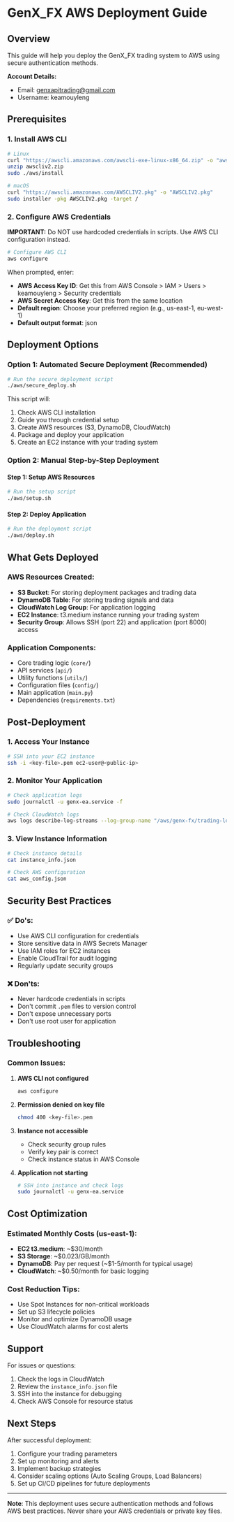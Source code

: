 # GenX_FX AWS Deployment Guide

## Overview
This guide will help you deploy the GenX_FX trading system to AWS using secure authentication methods.

**Account Details:**
- Email: genxapitrading@gmail.com
- Username: keamouyleng

## Prerequisites

### 1. Install AWS CLI
```bash
# Linux
curl "https://awscli.amazonaws.com/awscli-exe-linux-x86_64.zip" -o "awscliv2.zip"
unzip awscliv2.zip
sudo ./aws/install

# macOS
curl "https://awscli.amazonaws.com/AWSCLIV2.pkg" -o "AWSCLIV2.pkg"
sudo installer -pkg AWSCLIV2.pkg -target /
```

### 2. Configure AWS Credentials
**IMPORTANT:** Do NOT use hardcoded credentials in scripts. Use AWS CLI configuration instead.

```bash
# Configure AWS CLI
aws configure
```

When prompted, enter:
- **AWS Access Key ID**: Get this from AWS Console > IAM > Users > keamouyleng > Security credentials
- **AWS Secret Access Key**: Get this from the same location
- **Default region**: Choose your preferred region (e.g., us-east-1, eu-west-1)
- **Default output format**: json

## Deployment Options

### Option 1: Automated Secure Deployment (Recommended)
```bash
# Run the secure deployment script
./aws/secure_deploy.sh
```

This script will:
1. Check AWS CLI installation
2. Guide you through credential setup
3. Create AWS resources (S3, DynamoDB, CloudWatch)
4. Package and deploy your application
5. Create an EC2 instance with your trading system

### Option 2: Manual Step-by-Step Deployment

#### Step 1: Setup AWS Resources
```bash
# Run the setup script
./aws/setup.sh
```

#### Step 2: Deploy Application
```bash
# Run the deployment script
./aws/deploy.sh
```

## What Gets Deployed

### AWS Resources Created:
- **S3 Bucket**: For storing deployment packages and trading data
- **DynamoDB Table**: For storing trading signals and data
- **CloudWatch Log Group**: For application logging
- **EC2 Instance**: t3.medium instance running your trading system
- **Security Group**: Allows SSH (port 22) and application (port 8000) access

### Application Components:
- Core trading logic (`core/`)
- API services (`api/`)
- Utility functions (`utils/`)
- Configuration files (`config/`)
- Main application (`main.py`)
- Dependencies (`requirements.txt`)

## Post-Deployment

### 1. Access Your Instance
```bash
# SSH into your EC2 instance
ssh -i <key-file>.pem ec2-user@<public-ip>
```

### 2. Monitor Your Application
```bash
# Check application logs
sudo journalctl -u genx-ea.service -f

# Check CloudWatch logs
aws logs describe-log-streams --log-group-name "/aws/genx-fx/trading-logs"
```

### 3. View Instance Information
```bash
# Check instance details
cat instance_info.json

# Check AWS configuration
cat aws_config.json
```

## Security Best Practices

### ✅ Do's:
- Use AWS CLI configuration for credentials
- Store sensitive data in AWS Secrets Manager
- Use IAM roles for EC2 instances
- Enable CloudTrail for audit logging
- Regularly update security groups

### ❌ Don'ts:
- Never hardcode credentials in scripts
- Don't commit `.pem` files to version control
- Don't expose unnecessary ports
- Don't use root user for application

## Troubleshooting

### Common Issues:

1. **AWS CLI not configured**
   ```bash
   aws configure
   ```

2. **Permission denied on key file**
   ```bash
   chmod 400 <key-file>.pem
   ```

3. **Instance not accessible**
   - Check security group rules
   - Verify key pair is correct
   - Check instance status in AWS Console

4. **Application not starting**
   ```bash
   # SSH into instance and check logs
   sudo journalctl -u genx-ea.service
   ```

## Cost Optimization

### Estimated Monthly Costs (us-east-1):
- **EC2 t3.medium**: ~$30/month
- **S3 Storage**: ~$0.023/GB/month
- **DynamoDB**: Pay per request (~$1-5/month for typical usage)
- **CloudWatch**: ~$0.50/month for basic logging

### Cost Reduction Tips:
- Use Spot Instances for non-critical workloads
- Set up S3 lifecycle policies
- Monitor and optimize DynamoDB usage
- Use CloudWatch alarms for cost alerts

## Support

For issues or questions:
1. Check the logs in CloudWatch
2. Review the `instance_info.json` file
3. SSH into the instance for debugging
4. Check AWS Console for resource status

## Next Steps

After successful deployment:
1. Configure your trading parameters
2. Set up monitoring and alerts
3. Implement backup strategies
4. Consider scaling options (Auto Scaling Groups, Load Balancers)
5. Set up CI/CD pipelines for future deployments

---

**Note**: This deployment uses secure authentication methods and follows AWS best practices. Never share your AWS credentials or private key files.